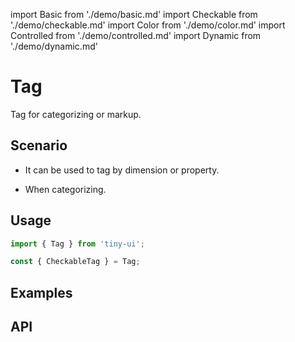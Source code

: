 import Basic from './demo/basic.md'
import Checkable from './demo/checkable.md'
import Color from './demo/color.md'
import Controlled from './demo/controlled.md'
import Dynamic from './demo/dynamic.md'

# Tag

Tag for categorizing or markup.

## Scenario

- It can be used to tag by dimension or property.

- When categorizing.

## Usage

```js
import { Tag } from 'tiny-ui';

const { CheckableTag } = Tag;
```

## Examples

<layout>
  <column>
    <Basic/>
    <Dynamic/>
    <Checkable/>
  </column>
  <column>
    <Color/>
    <Controlled/>
  </column>
</layout>

## API


